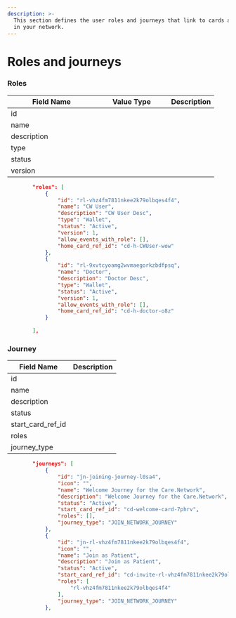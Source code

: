 ```yaml
---
description: >-
  This section defines the user roles and journeys that link to cards and events
  in your network.
---
```


# Roles and journeys

### Roles

<table><thead><tr><th width="185">Field Name</th><th width="148">Value Type</th><th>Description</th></tr></thead><tbody><tr><td>id</td><td></td><td></td></tr><tr><td>name</td><td></td><td></td></tr><tr><td>description</td><td></td><td></td></tr><tr><td>type</td><td></td><td></td></tr><tr><td>status</td><td></td><td></td></tr><tr><td>version</td><td></td><td></td></tr></tbody></table>

```json
        "roles": [
            {
                "id": "rl-vhz4fm7811nkee2k79olbqes4f4",
                "name": "CW User",
                "description": "CW User Desc",
                "type": "Wallet",
                "status": "Active",
                "version": 1,
                "allow_events_with_role": [],
                "home_card_ref_id": "cd-h-CWUser-wow"
            },
            {
                "id": "rl-9xvtcyoamg2wvmaegorkzbdfpsq",
                "name": "Doctor",
                "description": "Doctor Desc",
                "type": "Wallet",
                "status": "Active",
                "version": 1,
                "allow_events_with_role": [],
                "home_card_ref_id": "cd-h-doctor-o8z"
            }
            
        ],
```

### Journey

| Field Name           | Description |
| -------------------- | ----------- |
| id                   |             |
| name                 |             |
| description          |             |
| status               |             |
| start\_card\_ref\_id |             |
| roles                |             |
| journey\_type        |             |

```json
        "journeys": [
            {
                "id": "jn-joining-journey-l0sa4",
                "icon": "",
                "name": "Welcome Journey for the Care.Network",
                "description": "Welcome Journey for the Care.Network",
                "status": "Active",
                "start_card_ref_id": "cd-welcome-card-7phrv",
                "roles": [],
                "journey_type": "JOIN_NETWORK_JOURNEY"
            },
            {
                "id": "jn-rl-vhz4fm7811nkee2k79olbqes4f4",
                "icon": "",
                "name": "Join as Patient",
                "description": "Join as Patient",
                "status": "Active",
                "start_card_ref_id": "cd-invite-rl-vhz4fm7811nkee2k79olbqes4f4",
                "roles": [
                    "rl-vhz4fm7811nkee2k79olbqes4f4"
                ],
                "journey_type": "JOIN_NETWORK_JOURNEY"
            },
```

